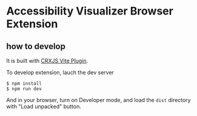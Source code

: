 # Accessibility Visualizer Browser Extension

## how to develop

It is built with [CRXJS Vite Plugin](https://crxjs.dev/vite-plugin/).

To develop extension, lauch the dev server

```
$ npm install
$ npm run dev
```

And in your browser, turn on Developer mode, and load the `dist` directory with "Load unpacked" button.